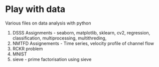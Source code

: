 # Play with data

Various files on data analysis with python
1. DSSS Assignments - seaborn, matplotlib, sklearn, cv2, regression, classification, multiprocessing, multithreding, 
2. NMTFD Assignements - Time series, velocity profile of channel flow
3. RCKR problem
4. MNIST
5. sieve - prime factorisation using sieve
